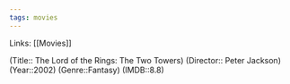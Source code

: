 ```yaml
---
tags: movies
---
```

Links: [[Movies]]

(Title:: The Lord of the Rings: The Two Towers)
(Director:: Peter Jackson)
(Year::2002)
(Genre::Fantasy)
(IMDB::8.8)










